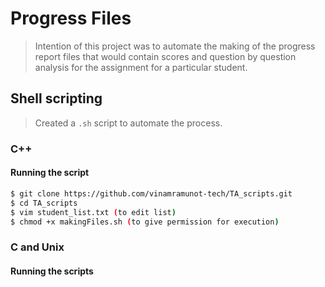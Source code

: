 # Progress Files

> Intention of this project was to automate the making of the progress report files that would contain scores and question by question analysis for the assignment for a particular student.


## Shell scripting

> Created a ```.sh``` script to automate the process.

### C++
#### Running the script

```bash
$ git clone https://github.com/vinamramunot-tech/TA_scripts.git
$ cd TA_scripts
$ vim student_list.txt (to edit list)
$ chmod +x makingFiles.sh (to give permission for execution)
```

### C and Unix
#### Running the scripts

